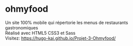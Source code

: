# ohmyfood 
Un site 100% mobile qui répertorie les menus de restaurants gastronomiques </br>
Réalisé avec HTML5 CSS3 et Sass </br>
Visitez: https://hugo-kai.github.io/Projet-3-Ohmyfood/
